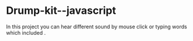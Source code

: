 # Drump-kit--javascript
In this project you can hear different sound by mouse click or typing words which included .
